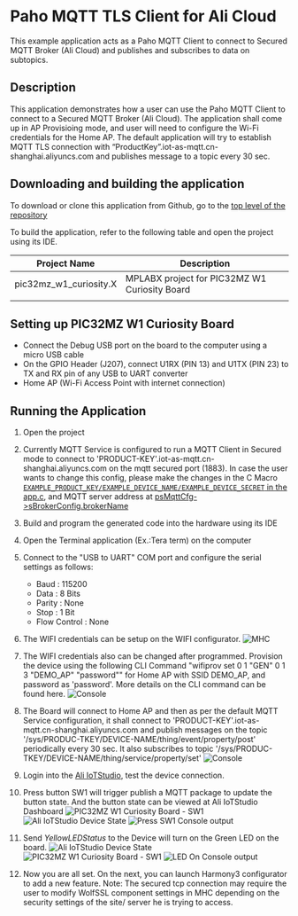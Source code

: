# Paho MQTT TLS Client for Ali Cloud

This example application acts as a Paho MQTT Client to connect to Secured MQTT Broker (Ali Cloud) and publishes and subscribes to data on subtopics.

## Description

This application demonstrates how a user can use the Paho MQTT Client to connect to a Secured MQTT Broker (Ali Cloud). The application shall come up in AP Provisioing mode, and user will need to configure the Wi-Fi credentials for the Home AP. The default application will try to establish MQTT TLS connection with “ProductKey”.iot-as-mqtt.cn-shanghai.aliyuncs.com and publishes message to a topic every 30 sec.

## Downloading and building the application

To download or clone this application from Github, go to the [top level of the repository](https://github.com/LeoZhang-ATMEL/PIC32MZ-W1-IOT-ALI)


To build the application, refer to the following table and open the project using its IDE.

| Project Name      | Description                                    |
| ----------------- | ---------------------------------------------- |
| pic32mz_w1_curiosity.X | MPLABX project for PIC32MZ W1 Curiosity Board |
|||

## Setting up PIC32MZ W1 Curiosity Board

- Connect the Debug USB port on the board to the computer using a micro USB cable
- On the GPIO Header (J207), connect U1RX (PIN 13) and U1TX (PIN 23) to TX and RX pin of any USB to UART converter
- Home AP (Wi-Fi Access Point with internet connection)

## Running the Application

1. Open the project
2. Currently MQTT Service is configured to run a MQTT Client in Secured mode to connect to 'PRODUCT-KEY'.iot-as-mqtt.cn-shanghai.aliyuncs.com on the mqtt secured port (1883). In case the user wants to change this config, please make the changes in the C Macro [`EXAMPLE_PRODUCT_KEY/EXAMPLE_DEVICE_NAME/EXAMPLE_DEVICE_SECRET` in the app.c](https://github.com/LeoZhang-ATMEL/PIC32MZ-W1-IOT-ALI/blob/master/src/app.c#L78), and MQTT server address at [psMqttCfg->sBrokerConfig.brokerName](https://github.com/LeoZhang-ATMEL/PIC32MZ-W1-IOT-ALI/blob/master/src/app.c#L285)

3. Build and program the generated code into the hardware using its IDE
4. Open the Terminal application (Ex.:Tera term) on the computer
5. Connect to the "USB to UART" COM port and configure the serial settings as follows:
    - Baud : 115200
    - Data : 8 Bits
    - Parity : None
    - Stop : 1 Bit
    - Flow Control : None

6.	The WIFI credentials can be setup on the WIFI configurator. ![MHC](images/mhc_wifi_configurator.png)
7.	The WIFI credentials also can be changed after programmed. Provision the device using the following CLI Command "wifiprov set 0 1 "GEN" 0 1 3 "DEMO_AP" "password"" for Home AP with SSID DEMO_AP, and password as 'password'. More details on the CLI command can be found here.
![Console](images/mqtt_client_provision_console.png)

8.	The Board will connect to Home AP and then as per the default MQTT Service configuration, it shall connect to 'PRODUCT-KEY'.iot-as-mqtt.cn-shanghai.aliyuncs.com and publish messages on the topic '/sys/PRODUC-TKEY/DEVICE-NAME/thing/event/property/post' periodically every 30 sec. It also subscribes to topic '/sys/PRODUC-TKEY/DEVICE-NAME/thing/service/property/set'
![Console](images/mqtt_client_publish_console.png)

9. Login into the [Ali IoTStudio](https://iot.aliyun.com/), test the device connection.
10. Press button SW1 will trigger publish a MQTT package to update the button state. And the button state can be viewed at Ali IoTStudio Dashboard
![PIC32MZ W1 Curiosity Board - SW1](images/PIC32-WFI32E-Curiosity-Board-Front-SW1.jpg)
![Ali IoTStudio Device State](images/btn_pressed_web.png)
![Press SW1 Console output](images/btn_pressed_console.png)

11. Send *YellowLEDStatus* to the Device will turn on the Green LED on the board.
![Ali IoTStudio Device State](images/led_on_web.png)
![PIC32MZ W1 Curiosity Board - SW1](images/PIC32-WFI32E-Curiosity-Board-Front-LED.jpg)
![LED On Console output](images/led_on_console.png)

12. Now you are all set. On the next, you can launch Harmony3 configurator to add a new feature.
Note: The secured tcp connection may require the user to modify WolfSSL component settings in MHC depending on the security settings of the site/ server he is trying to access.
